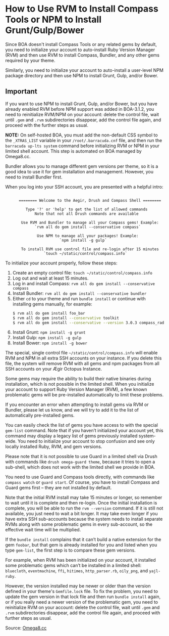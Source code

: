 
# How to Use RVM to Install Compass Tools or NPM to Install Grunt/Gulp/Bower

Since BOA doesn't install Compass Tools or any related gems by default, you need to initialize your account to auto-install Ruby Version Manager (RVM) and then use RVM to install Compass, Bundler, and any other gems required by your theme.

Similarly, you need to initialize your account to auto-install a user-level NPM package directory and then use NPM to install Grunt, Gulp, and/or Bower.

## Important

If you want to use NPM to install Grunt, Gulp, and/or Bower, but you have already enabled RVM before NPM support was added in BOA-3.1.2, you need to reinitialize RVM/NPM on your account: delete the control file, wait until `.gem` and `.rvm` subdirectories disappear, add the control file again, and proceed with the further steps as usual.

**NOTE:** On self-hosted BOA, you must add the non-default CSS symbol to the `_XTRAS_LIST` variable in your `/root/.barracuda.cnf` file, and then run the `barracuda up-lts system` command before initializing RVM or NPM in your limited shell account. This step is automated on BOA managed by Omega8.cc.

Bundler allows you to manage different gem versions per theme, so it is a good idea to use it for gem installation and management. However, you need to install Bundler first.

When you log into your SSH account, you are presented with a helpful intro:

```

      ======== Welcome to the Aegir, Drush and Compass Shell ========

         Type '?' or 'help' to get the list of allowed commands
             Note that not all Drush commands are available

       Use RVM and Bundler to manage all your Compass gems! Example:
             `rvm all do gem install --conservative compass`

              Use NPM to manage all your packages! Example:
                        `npm install -g gulp`

       To install RVM use control file and re-login after 15 minutes
                 `touch ~/static/control/compass.info`

```

To initialize your account properly, follow these steps:

1. Create an empty control file: `touch ~/static/control/compass.info`
2. Log out and wait at least 15 minutes.
3. Log in and install Compass: `rvm all do gem install --conservative compass`
4. Install Bundler: `rvm all do gem install --conservative bundler`
5. Either `cd` to your theme and run `bundle install` or continue with installing gems manually, for example:
   ```sh
   $ rvm all do gem install foo_bar
   $ rvm all do gem install --conservative toolkit
   $ rvm all do gem install --conservative --version 3.0.3 compass_radix
   ```
6. Install Grunt: `npm install -g grunt`
7. Install Gulp: `npm install -g gulp`
8. Install Bower: `npm install -g bower`

The special, single control file `~/static/control/compass.info` will enable RVM and NPM in all extra SSH accounts on your instance. If you delete this file, the system will remove RVM with all gems and npm packages from all SSH accounts on your Ægir Octopus Instance.

Some gems may require the ability to build their native binaries during installation, which is not possible in the limited shell. When you initialize your account to support Ruby Version Manager (RVM), a few known problematic gems will be pre-installed automatically to limit these problems.

If you encounter an error when attempting to install gems via RVM or Bundler, please let us know, and we will try to add it to the list of automatically pre-installed gems.

You can easily check the list of gems you have access to with the special `gem-list` command. Note that if you haven’t initialized your account yet, this command may display a legacy list of gems previously installed system-wide. You need to initialize your account to stop confusion and see only locally installed Ruby, RVM, and gem versions.

Please note that it is not possible to use Guard in a limited shell via Drush with commands like `drush omega-guard theme`, because it tries to open a sub-shell, which does not work with the limited shell we provide in BOA.

You need to use Guard and Compass tools directly, with commands like `compass watch` or `guard start`. Of course, you have to install Compass and Guard gems first – they are not installed by default.

Note that the initial RVM install may take 15 minutes or longer, so remember to wait until it is complete and then re-login. Once the initial installation is complete, you will be able to run the `rvm --version` command. If it is still not available, you just need to wait a bit longer. It may take even longer if you have extra SSH sub-accounts because the system needs to install separate RVMs along with some problematic gems in every sub-account, so the effective wait time will be multiplied.

If the `bundle install` complains that it can’t build a native extension for the gem `foobar`, but that gem is already installed for you and listed when you type `gem-list`, the first step is to compare these gem versions.

For example, when RVM has been initialized on your account, it installed some problematic gems which can’t be installed in a limited shell: `bluecloth`, `eventmachine`, `ffi`, `hitimes`, `http_parser.rb`, `oily_png`, and `yajl-ruby`.

However, the version installed may be newer or older than the version defined in your theme's `Gemfile.lock` file. To fix the problem, you need to update the gem version in that lock file and then run `bundle install` again, or if you really need a newer version of the problematic gem, you need to reinitialize RVM on your account: delete the control file, wait until `.gem` and `.rvm` subdirectories disappear, add the control file again, and proceed with further steps as usual.

Source: [Omega8.cc](https://omega8.cc/how-to-use-rvm-to-install-compass-tools-329)
